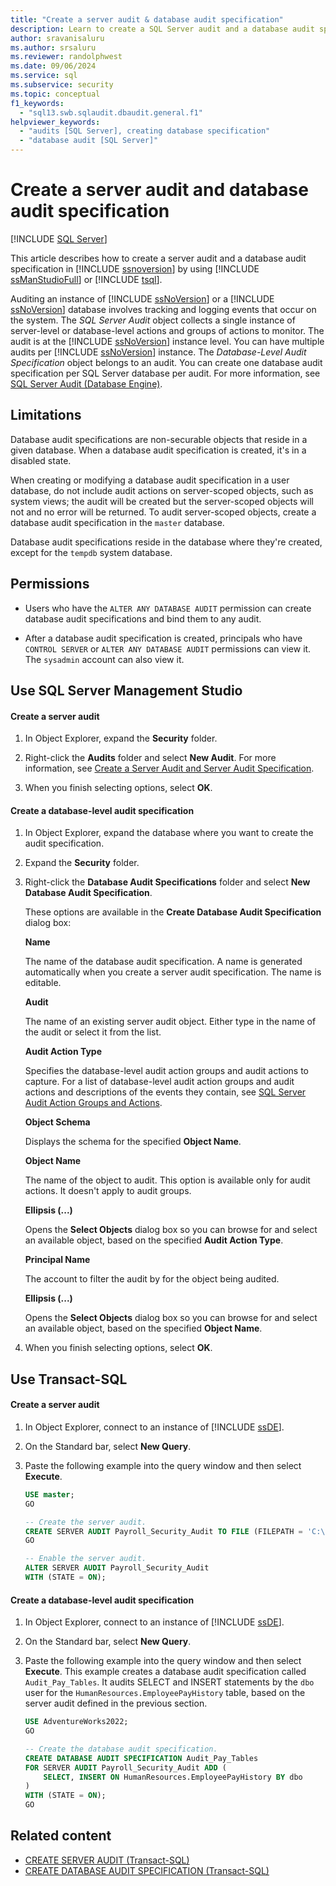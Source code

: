 ```yaml
---
title: "Create a server audit & database audit specification"
description: Learn to create a SQL Server audit and a database audit specification by using SQL Server Management Studio or Transact-SQL (T-SQL).
author: sravanisaluru
ms.author: srsaluru
ms.reviewer: randolphwest
ms.date: 09/06/2024
ms.service: sql
ms.subservice: security
ms.topic: conceptual
f1_keywords:
  - "sql13.swb.sqlaudit.dbaudit.general.f1"
helpviewer_keywords:
  - "audits [SQL Server], creating database specification"
  - "database audit [SQL Server]"
---
```

# Create a server audit and database audit specification

[!INCLUDE [SQL Server](../../../includes/applies-to-version/sqlserver.md)]

This article describes how to create a server audit and a database audit specification in [!INCLUDE [ssnoversion](../../../includes/ssnoversion-md.md)] by using [!INCLUDE [ssManStudioFull](../../../includes/ssmanstudiofull-md.md)] or [!INCLUDE [tsql](../../../includes/tsql-md.md)].

Auditing an instance of [!INCLUDE [ssNoVersion](../../../includes/ssnoversion-md.md)] or a [!INCLUDE [ssNoVersion](../../../includes/ssnoversion-md.md)] database involves tracking and logging events that occur on the system. The *SQL Server Audit* object collects a single instance of server-level or database-level actions and groups of actions to monitor. The audit is at the [!INCLUDE [ssNoVersion](../../../includes/ssnoversion-md.md)] instance level. You can have multiple audits per [!INCLUDE [ssNoVersion](../../../includes/ssnoversion-md.md)] instance. The *Database-Level Audit Specification* object belongs to an audit. You can create one database audit specification per SQL Server database per audit. For more information, see [SQL Server Audit (Database Engine)](sql-server-audit-database-engine.md).

## Limitations

Database audit specifications are non-securable objects that reside in a given database. When a database audit specification is created, it's in a disabled state.

When creating or modifying a database audit specification in a user database, do not include audit actions on server-scoped objects, such as system views; the audit will be created but the server-scoped objects will not and no error will be returned. To audit server-scoped objects, create a database audit specification in the `master` database.

Database audit specifications reside in the database where they're created, except for the `tempdb` system database.

## Permissions

- Users who have the `ALTER ANY DATABASE AUDIT` permission can create database audit specifications and bind them to any audit.

- After a database audit specification is created, principals who have `CONTROL SERVER` or `ALTER ANY DATABASE AUDIT` permissions can view it. The `sysadmin` account can also view it.

## <a id="SSMSProcedure"></a> Use SQL Server Management Studio

#### Create a server audit

1. In Object Explorer, expand the **Security** folder.

1. Right-click the **Audits** folder and select **New Audit**. For more information, see [Create a Server Audit and Server Audit Specification](create-a-server-audit-and-server-audit-specification.md).

1. When you finish selecting options, select **OK**.

#### Create a database-level audit specification

1. In Object Explorer, expand the database where you want to create the audit specification.

1. Expand the **Security** folder.

1. Right-click the **Database Audit Specifications** folder and select **New Database Audit Specification**.

   These options are available in the **Create Database Audit Specification** dialog box:

   **Name**

   The name of the database audit specification. A name is generated automatically when you create a server audit specification. The name is editable.

   **Audit**

   The name of an existing server audit object. Either type in the name of the audit or select it from the list.

   **Audit Action Type**

   Specifies the database-level audit action groups and audit actions to capture. For a list of database-level audit action groups and audit actions and descriptions of the events they contain, see [SQL Server Audit Action Groups and Actions](sql-server-audit-action-groups-and-actions.md).

   **Object Schema**

   Displays the schema for the specified **Object Name**.

   **Object Name**

   The name of the object to audit. This option is available only for audit actions. It doesn't apply to audit groups.

   **Ellipsis (...)**

   Opens the **Select Objects** dialog box so you can browse for and select an available object, based on the specified **Audit Action Type**.

   **Principal Name**

   The account to filter the audit by for the object being audited.

   **Ellipsis (...)**

   Opens the **Select Objects** dialog box so you can browse for and select an available object, based on the specified **Object Name**.

1. When you finish selecting options, select **OK**.

## <a id="TsqlProcedure"></a> Use Transact-SQL

#### Create a server audit

1. In Object Explorer, connect to an instance of [!INCLUDE [ssDE](../../../includes/ssde-md.md)].

1. On the Standard bar, select **New Query**.

1. Paste the following example into the query window and then select **Execute**.

   ```sql
   USE master;
   GO
   
   -- Create the server audit.
   CREATE SERVER AUDIT Payroll_Security_Audit TO FILE (FILEPATH = 'C:\Program Files\Microsoft SQL Server\MSSQL13.MSSQLSERVER\MSSQL\DATA');
   GO
   
   -- Enable the server audit.
   ALTER SERVER AUDIT Payroll_Security_Audit
   WITH (STATE = ON);
   ```

#### Create a database-level audit specification

1. In Object Explorer, connect to an instance of [!INCLUDE [ssDE](../../../includes/ssde-md.md)].

1. On the Standard bar, select **New Query**.

1. Paste the following example into the query window and then select **Execute**. This example creates a database audit specification called `Audit_Pay_Tables`. It audits SELECT and INSERT statements by the `dbo` user for the `HumanResources.EmployeePayHistory` table, based on the server audit defined in the previous section.

   ```sql
   USE AdventureWorks2022;
   GO
   
   -- Create the database audit specification.
   CREATE DATABASE AUDIT SPECIFICATION Audit_Pay_Tables
   FOR SERVER AUDIT Payroll_Security_Audit ADD (
       SELECT, INSERT ON HumanResources.EmployeePayHistory BY dbo
   )
   WITH (STATE = ON);
   GO
   ```

## Related content

- [CREATE SERVER AUDIT (Transact-SQL)](../../../t-sql/statements/create-server-audit-transact-sql.md)
- [CREATE DATABASE AUDIT SPECIFICATION (Transact-SQL)](../../../t-sql/statements/create-database-audit-specification-transact-sql.md)
